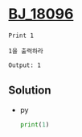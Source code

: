 # [BJ_18096](https://acmicpc.net/problem/18096)

```en
Print 1
```

```kr
1을 출력하라
```

```txt
Output: 1
```

## Solution

* py

  ```py
  print(1)
  ```
